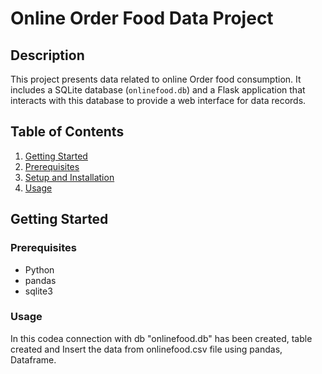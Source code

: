 # Online Order Food Data Project

## Description

This project presents data related to online Order food consumption. 
It includes a SQLite database (`onlinefood.db`) and a Flask application that interacts with this database to provide a web interface for data records.

## Table of Contents

1. [Getting Started](#getting-started)
2. [Prerequisites](#prerequisites)
3. [Setup and Installation](#setup-and-installation)
4. [Usage](#Usage)
   
## Getting Started


### Prerequisites

- Python 
- pandas
- sqlite3

### Usage  

In this codea connection with db "onlinefood.db" has been created, table created and Insert the data from onlinefood.csv file
using pandas, Dataframe.



